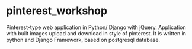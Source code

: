 # pinterest_workshop
Pinterest-type web application in Python/ Django with jQuery.
Application with built images upload and download in style of pinterest. 
It is written in python and Django Framework, based on postgresql database.

